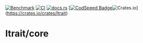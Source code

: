 [![Benchmark](https://github.com/ltrait/core/actions/workflows/bench.yml/badge.svg)](https://github.com/ltrait/core/actions/workflows/bench.yml)
[![CI](https://github.com/ltrait/core/actions/workflows/ci.yml/badge.svg)](https://github.com/ltrait/core/actions/workflows/ci.yml)
[![docs.rs](https://img.shields.io/docsrs/ltrait)](https://docs.rs/ltrait/)
[[![CodSpeed Badge](https://img.shields.io/endpoint?url=https://codspeed.io/badge.json)](https://codspeed.io/ltrait/core)![Crates.io](https://img.shields.io/crates/v/ltrait.svg)](https://crates.io/crates/ltrait)

# ltrait/core

